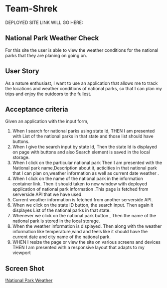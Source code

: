 # Team-Shrek
DEPLOYED SITE LINK WILL GO HERE: 

##  National Park Weather Check


For this site the user is able to view the weather conditions for the national parks that they are planing on going on.  

## User Story 
As a nature enthusiast, 
I want to use an application that allows me to track the locations and weather conditions of national parks, so that I can plan my trips and enjoy the outdoors to the fullest.

## Acceptance criteria 
 Given an application with the input form, 
 1. When I search for national parks using state Id,
   THEN I am presented with List of the national parks in that state and those list should have buttons.
 2. When I give the search input by state Id,
   Then the state Id is displayed on page with buttons and also Search element is saved in the local storage.
 3. When I click on the particular national park
     Then I am presented with the National park name,Description about it, acticities in that national park   that I can plan on,weather information as well as current date weather .
 4. When I click  on the  name of the national park in the information container link.
    Then it should taken to new window with deployed application of national park information .This page  is fetched from serverside API that we have used.
 5. Current weather information is fetched from another serverside API.
 7. When we click on the state ID button, the search input.
  Then again it displayes List of the national parks in that state.
 8. Whenever  we click on the national park button ,
  Then the name of the national park is stored in the local storage.
 9. When the weather information is displayed.
   Then along with the weather information like temperature,wind and feels like it should have the current date and city name of the national park. 
 10. WHEN I resize the page or view the site on various screens and devices
  THEN I am presented with a responsive layout that adapts to my viewport

  ## Screen Shot
  [!National Park Weather](Screenshot-national-park.png)


